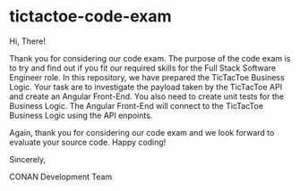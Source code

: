 # tictactoe-code-exam

Hi, There!

Thank you for considering our code exam. The purpose of the code exam is to try and find out if you fit our required skills for the Full Stack Software Engineer role. In this repository, we have prepared the TicTacToe Business Logic. Your task are to investigate the payload taken by the TicTacToe API and create an Angular Front-End. You also need to create unit tests for the Business Logic. The Angular Front-End will connect to the TicTacToe Business Logic using the API enpoints. 

Again, thank you for considering our code exam and we look forward to evaluate your source code. Happy coding!







Sincerely,

CONAN Development Team
